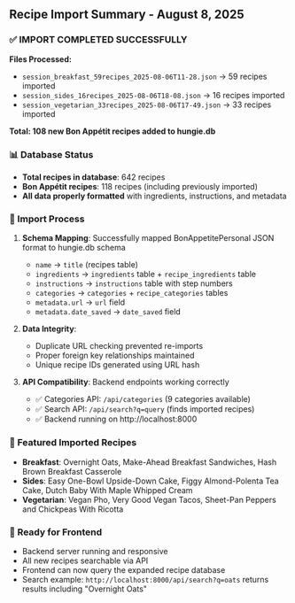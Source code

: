 ## Recipe Import Summary - August 8, 2025

### ✅ IMPORT COMPLETED SUCCESSFULLY

**Files Processed:**
- `session_breakfast_59recipes_2025-08-06T11-28.json` → 59 recipes imported
- `session_sides_16recipes_2025-08-06T18-08.json` → 16 recipes imported  
- `session_vegetarian_33recipes_2025-08-06T17-49.json` → 33 recipes imported

**Total: 108 new Bon Appétit recipes added to hungie.db**

### 📊 Database Status
- **Total recipes in database**: 642 recipes
- **Bon Appétit recipes**: 118 recipes (including previously imported)
- **All data properly formatted** with ingredients, instructions, and metadata

### 🔧 Import Process
1. **Schema Mapping**: Successfully mapped BonAppetitePersonal JSON format to hungie.db schema
   - `name` → `title` (recipes table)
   - `ingredients` → `ingredients` table + `recipe_ingredients` table
   - `instructions` → `instructions` table with step numbers
   - `categories` → `categories` + `recipe_categories` tables
   - `metadata.url` → `url` field
   - `metadata.date_saved` → `date_saved` field

2. **Data Integrity**: 
   - Duplicate URL checking prevented re-imports
   - Proper foreign key relationships maintained
   - Unique recipe IDs generated using URL hash

3. **API Compatibility**: Backend endpoints working correctly
   - ✅ Categories API: `/api/categories` (9 categories available)
   - ✅ Search API: `/api/search?q=query` (finds imported recipes)
   - ✅ Backend running on http://localhost:8000

### 🎯 Featured Imported Recipes
- **Breakfast**: Overnight Oats, Make-Ahead Breakfast Sandwiches, Hash Brown Breakfast Casserole
- **Sides**: Easy One-Bowl Upside-Down Cake, Figgy Almond-Polenta Tea Cake, Dutch Baby With Maple Whipped Cream  
- **Vegetarian**: Vegan Pho, Very Good Vegan Tacos, Sheet-Pan Peppers and Chickpeas With Ricotta

### 🚀 Ready for Frontend
- Backend server running and responsive
- All new recipes searchable via API
- Frontend can now query the expanded recipe database
- Search example: `http://localhost:8000/api/search?q=oats` returns results including "Overnight Oats"
